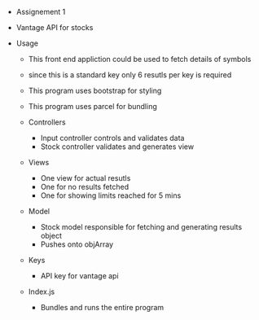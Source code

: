 - Assignement 1
- Vantage API for stocks

- Usage
    - This front end appliction could be used to fetch details of symbols 
    - since this is a standard key only 6 resutls per 
    key is required
    - This program uses bootstrap for styling
    - This program uses parcel for bundling
    - Controllers 
        - Input controller controls and validates data
        - Stock controller validates and generates view

    - Views
        - One view for actual resutls
        - One for no results fetched
        - One for showing limits reached for 5 mins
    - Model
        - Stock model responsible for fetching and generating results object
        - Pushes onto objArray
    - Keys
        - API key for vantage api
    - Index.js
        - Bundles and runs the entire program
